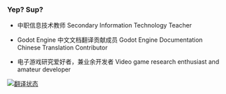 ### Yep? Sup?

- 中职信息技术教师 Secondary Information Technology Teacher

- Godot Engine 中文文档翻译贡献成员 Godot Engine Documentation Chinese Translation Contributor

- 电子游戏研究爱好者，兼业余开发者 Video game research enthusiast and amateur developer

<a href="https://hosted.weblate.org/engage/godot-engine/-/zh_Hans/">
<img src="https://hosted.weblate.org/widget/godot-engine/godot-docs/zh_Hans/open-graph.png" alt="翻译状态" />
</a>
<!--
**15x3/15x3** is a ✨ _special_ ✨ repository because its `README.md` (this file) appears on your GitHub profile.

Here are some ideas to get you started:

- 🔭 I’m currently working on ...
- 🌱 I’m currently learning ...
- 👯 I’m looking to collaborate on ...
- 🤔 I’m looking for help with ...
- 💬 Ask me about ...
- 📫 How to reach me: ...
- 😄 Pronouns: ...
- ⚡ Fun fact: ...
-->
